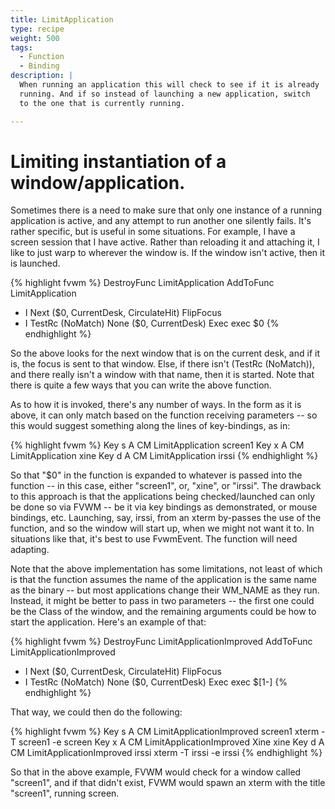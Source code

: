 ```yaml
---
title: LimitApplication
type: recipe
weight: 500
tags:
  - Function
  - Binding
description: |
  When running an application this will check to see if it is already
  running. And if so instead of launching a new application, switch
  to the one that is currently running.

---
```


# Limiting instantiation of a window/application.

Sometimes there is a need to make sure that only one instance of a running
application is active, and any attempt to run another one silently fails.
It's rather specific, but is useful in some situations. For example, I have
a screen session that I have active. Rather than reloading it and attaching
it, I like to just warp to wherever the window is. If the window isn't
active, then it is launched.

{% highlight fvwm %}
DestroyFunc LimitApplication
AddToFunc   LimitApplication
+ I Next ($0, CurrentDesk, CirculateHit) FlipFocus
+ I TestRc (NoMatch) None ($0, CurrentDesk) Exec exec $0
{% endhighlight %}

So the above looks for the next window that is on the current desk, and if
it is, the focus is sent to that window. Else, if there isn't (TestRc
(NoMatch)), and there really isn't a window with that name, then it is
started. Note that there is quite a few ways that you can write the above
function.

As to how it is invoked, there's any number of ways. In the form as it is
above, it can only match based on the function receiving parameters -- so
this would suggest something along the lines of key-bindings, as in:

{% highlight fvwm %}
Key s A CM LimitApplication screen1
Key x A CM LimitApplication xine
Key d A CM LimitApplication irssi
{% endhighlight %}

So that "$0" in the function is expanded to whatever is passed into the
function -- in this case, either "screen1", or, "xine", or "irssi". The
drawback to this approach is that the applications being checked/launched
can only be done so via FVWM -- be it via key bindings as demonstrated, or
mouse bindings, etc. Launching, say, irssi, from an xterm by-passes the use
of the function, and so the window will start up, when we might not want it
to. In situations like that, it's best to use FvwmEvent.  The function will
need adapting.

Note that the above implementation has some limitations, not least of which is
that the function assumes the name of the application is the same name as the
binary -- but most applications change their WM_NAME as they run.  Instead, it
might be better to pass in two parameters -- the first one could be the Class
of the window, and the remaining arguments could be how to start the application.
Here's an example of that:

{% highlight fvwm %}
DestroyFunc LimitApplicationImproved
AddToFunc   LimitApplicationImproved
+ I Next ($0, CurrentDesk, CirculateHit) FlipFocus
+ I TestRc (NoMatch) None ($0, CurrentDesk) Exec exec $[1-]
{% endhighlight %}

That way, we could then do the following:

{% highlight fvwm %}
Key s A CM LimitApplicationImproved screen1 xterm -T screen1 -e screen
Key x A CM LimitApplicationImproved Xine xine
Key d A CM LimitApplicationImproved irssi xterm -T irssi -e irssi
{% endhighlight %}

So that in the above example, FVWM would check for a window called "screen1",
and if that didn't exist, FVWM would spawn an xterm with the title "screen1",
running screen.


